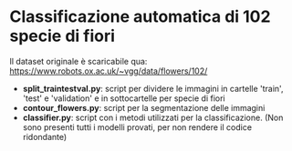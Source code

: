 # Classificazione automatica di 102 specie di fiori

Il dataset originale è scaricabile qua: https://www.robots.ox.ac.uk/~vgg/data/flowers/102/
* **split_traintestval.py**: script per dividere le immagini in cartelle 'train', 'test' e 'validation' e in sottocartelle per specie di fiori
* **contour_flowers.py**: script per la segmentazione delle immagini 
* **classifier.py**: script con i metodi utilizzati per la classificazione. (Non sono presenti tutti i modelli provati, per non rendere il codice ridondante)